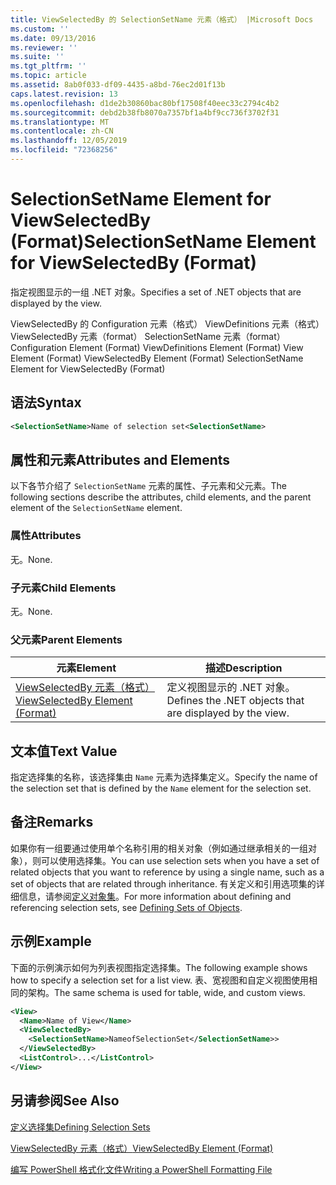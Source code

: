 ```yaml
---
title: ViewSelectedBy 的 SelectionSetName 元素（格式） |Microsoft Docs
ms.custom: ''
ms.date: 09/13/2016
ms.reviewer: ''
ms.suite: ''
ms.tgt_pltfrm: ''
ms.topic: article
ms.assetid: 8ab0f033-df09-4435-a8bd-76ec2d01f13b
caps.latest.revision: 13
ms.openlocfilehash: d1de2b30860bac80bf17508f40eec33c2794c4b2
ms.sourcegitcommit: debd2b38fb8070a7357bf1a4bf9cc736f3702f31
ms.translationtype: MT
ms.contentlocale: zh-CN
ms.lasthandoff: 12/05/2019
ms.locfileid: "72368256"
---
```

# <a name="selectionsetname-element-for-viewselectedby-format"></a><span data-ttu-id="d6bd2-102">SelectionSetName Element for ViewSelectedBy (Format)</span><span class="sxs-lookup"><span data-stu-id="d6bd2-102">SelectionSetName Element for ViewSelectedBy (Format)</span></span>

<span data-ttu-id="d6bd2-103">指定视图显示的一组 .NET 对象。</span><span class="sxs-lookup"><span data-stu-id="d6bd2-103">Specifies a set of .NET objects that are displayed by the view.</span></span>

<span data-ttu-id="d6bd2-104">ViewSelectedBy 的 Configuration 元素（格式） ViewDefinitions 元素（格式） ViewSelectedBy 元素（format） SelectionSetName 元素（format）</span><span class="sxs-lookup"><span data-stu-id="d6bd2-104">Configuration Element (Format) ViewDefinitions Element (Format) View Element (Format) ViewSelectedBy Element (Format) SelectionSetName Element for ViewSelectedBy (Format)</span></span>

## <a name="syntax"></a><span data-ttu-id="d6bd2-105">语法</span><span class="sxs-lookup"><span data-stu-id="d6bd2-105">Syntax</span></span>

```xml
<SelectionSetName>Name of selection set<SelectionSetName>
```

## <a name="attributes-and-elements"></a><span data-ttu-id="d6bd2-106">属性和元素</span><span class="sxs-lookup"><span data-stu-id="d6bd2-106">Attributes and Elements</span></span>

<span data-ttu-id="d6bd2-107">以下各节介绍了 `SelectionSetName` 元素的属性、子元素和父元素。</span><span class="sxs-lookup"><span data-stu-id="d6bd2-107">The following sections describe the attributes, child elements, and the parent element of the `SelectionSetName` element.</span></span>

### <a name="attributes"></a><span data-ttu-id="d6bd2-108">属性</span><span class="sxs-lookup"><span data-stu-id="d6bd2-108">Attributes</span></span>

<span data-ttu-id="d6bd2-109">无。</span><span class="sxs-lookup"><span data-stu-id="d6bd2-109">None.</span></span>

### <a name="child-elements"></a><span data-ttu-id="d6bd2-110">子元素</span><span class="sxs-lookup"><span data-stu-id="d6bd2-110">Child Elements</span></span>

<span data-ttu-id="d6bd2-111">无。</span><span class="sxs-lookup"><span data-stu-id="d6bd2-111">None.</span></span>

### <a name="parent-elements"></a><span data-ttu-id="d6bd2-112">父元素</span><span class="sxs-lookup"><span data-stu-id="d6bd2-112">Parent Elements</span></span>

|<span data-ttu-id="d6bd2-113">元素</span><span class="sxs-lookup"><span data-stu-id="d6bd2-113">Element</span></span>|<span data-ttu-id="d6bd2-114">描述</span><span class="sxs-lookup"><span data-stu-id="d6bd2-114">Description</span></span>|
|-------------|-----------------|
|[<span data-ttu-id="d6bd2-115">ViewSelectedBy 元素（格式）</span><span class="sxs-lookup"><span data-stu-id="d6bd2-115">ViewSelectedBy Element (Format)</span></span>](./viewselectedby-element-format.md)|<span data-ttu-id="d6bd2-116">定义视图显示的 .NET 对象。</span><span class="sxs-lookup"><span data-stu-id="d6bd2-116">Defines the .NET objects that are displayed by the view.</span></span>|

## <a name="text-value"></a><span data-ttu-id="d6bd2-117">文本值</span><span class="sxs-lookup"><span data-stu-id="d6bd2-117">Text Value</span></span>

<span data-ttu-id="d6bd2-118">指定选择集的名称，该选择集由 `Name` 元素为选择集定义。</span><span class="sxs-lookup"><span data-stu-id="d6bd2-118">Specify the name of the selection set that is defined by the `Name` element for the selection set.</span></span>

## <a name="remarks"></a><span data-ttu-id="d6bd2-119">备注</span><span class="sxs-lookup"><span data-stu-id="d6bd2-119">Remarks</span></span>

<span data-ttu-id="d6bd2-120">如果你有一组要通过使用单个名称引用的相关对象（例如通过继承相关的一组对象），则可以使用选择集。</span><span class="sxs-lookup"><span data-stu-id="d6bd2-120">You can use selection sets when you have a set of related objects that you want to reference by using a single name, such as a set of objects that are related through inheritance.</span></span> <span data-ttu-id="d6bd2-121">有关定义和引用选项集的详细信息，请参阅[定义对象集](./defining-selection-sets.md)。</span><span class="sxs-lookup"><span data-stu-id="d6bd2-121">For more information about defining and referencing selection sets, see [Defining Sets of Objects](./defining-selection-sets.md).</span></span>

## <a name="example"></a><span data-ttu-id="d6bd2-122">示例</span><span class="sxs-lookup"><span data-stu-id="d6bd2-122">Example</span></span>

<span data-ttu-id="d6bd2-123">下面的示例演示如何为列表视图指定选择集。</span><span class="sxs-lookup"><span data-stu-id="d6bd2-123">The following example shows how to specify a selection set for a list view.</span></span> <span data-ttu-id="d6bd2-124">表、宽视图和自定义视图使用相同的架构。</span><span class="sxs-lookup"><span data-stu-id="d6bd2-124">The same schema is used for table, wide, and custom views.</span></span>

```xml
<View>
  <Name>Name of View</Name>
  <ViewSelectedBy>
    <SelectionSetName>NameofSelectionSet</SelectionSetName>>
  </ViewSelectedBy>
  <ListControl>...</ListControl>
</View>
```

## <a name="see-also"></a><span data-ttu-id="d6bd2-125">另请参阅</span><span class="sxs-lookup"><span data-stu-id="d6bd2-125">See Also</span></span>

[<span data-ttu-id="d6bd2-126">定义选择集</span><span class="sxs-lookup"><span data-stu-id="d6bd2-126">Defining Selection Sets</span></span>](./defining-selection-sets.md)

[<span data-ttu-id="d6bd2-127">ViewSelectedBy 元素（格式）</span><span class="sxs-lookup"><span data-stu-id="d6bd2-127">ViewSelectedBy Element (Format)</span></span>](./viewselectedby-element-format.md)

[<span data-ttu-id="d6bd2-128">编写 PowerShell 格式化文件</span><span class="sxs-lookup"><span data-stu-id="d6bd2-128">Writing a PowerShell Formatting File</span></span>](./writing-a-powershell-formatting-file.md)
